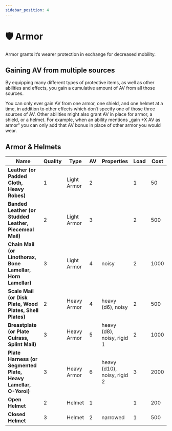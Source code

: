 ```yaml
---
sidebar_position: 4
---
```


# 🛡️ Armor

Armor grants it‘s wearer protection in exchange for decreased mobility.

## Gaining AV from multiple sources

By equipping many different types of protective items, as well as other abilities and effects, you gain a cumulative amount of AV from all those sources.

You can only ever gain AV from one armor, one shield, and one helmet at a time, in addition to other effects which don‘t specify one of those three sources of AV. Other abilities might also grant AV in place for armor, a shield, or a helmet. For example, when an ability mentions „gain +X AV as armor“ you can only add that AV bonus in place of other armor you would wear.

## Armor & Helmets

 **Name** | **Quality** | **Type** | **AV** | **Properties** | **Load** | **Cost** 
---|---|---|---|---|---|---
 **Leather (or Padded Cloth, Heavy Robes)** | 1 | Light Armor | 2 |  | 1 | 50 
 **Banded Leather (or Studded Leather, Piecemeal Mail)** | 2 | Light Armor | 3 |  | 2 | 500 
 **Chain Mail (or Linothorax, Bone Lamellar, Horn Lamellar)** | 3 | Light Armor | 4 | noisy | 2 | 1000 
 **Scale Mail (or Disk Plate, Wood Plates, Shell Plates)** | 2 | Heavy Armor | 4 | heavy (d6), noisy | 2 | 500 
 **Breastplate (or Plate Cuirass, Splint Mail)** | 3 | Heavy Armor | 5 | heavy (d8), noisy, rigid 1 | 2 | 1000 
 **Plate Harness (or Segmented Plate, Heavy Lamellar, O-Yoroi)** | 3 | Heavy Armor | 6 | heavy (d10), noisy, rigid 2 | 3 | 2000 
 **Open Helmet** | 2 | Helmet | 1 |  | 1 | 200 
 **Closed Helmet** | 3 | Helmet | 2 | narrowed | 1 | 500 
